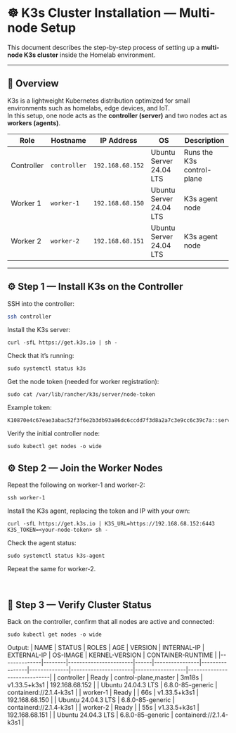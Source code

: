 # ☸️ K3s Cluster Installation — Multi-node Setup

This document describes the step-by-step process of setting up a **multi-node K3s cluster** inside the Homelab environment.

---

## 🧠 Overview

K3s is a lightweight Kubernetes distribution optimized for small environments such as homelabs, edge devices, and IoT.  
In this setup, one node acts as the **controller (server)** and two nodes act as **workers (agents)**.

| Role | Hostname | IP Address | OS | Description |
|------|-----------|-------------|----|--------------|
| Controller | `controller` | `192.168.68.152` | Ubuntu Server 24.04 LTS | Runs the K3s control-plane |
| Worker 1 | `worker-1` | `192.168.68.150` | Ubuntu Server 24.04 LTS | K3s agent node |
| Worker 2 | `worker-2` | `192.168.68.151` | Ubuntu Server 24.04 LTS | K3s agent node |

---

## ⚙️ Step 1 — Install K3s on the Controller

SSH into the controller:
```bash
ssh controller
```

Install the K3s server:
```
curl -sfL https://get.k3s.io | sh -
```

Check that it’s running:
```
sudo systemctl status k3s
```

Get the node token (needed for worker registration):
```
sudo cat /var/lib/rancher/k3s/server/node-token
```

Example token:
```
K10870e4c67eae3abac52f3f6e2b3db93a86dc6ccdd7f3d8a2a7c3e9cc6c39c7a::server:1c32a8f3d4b29b1a1d0aafc3e8f1b8f3
```

Verify the initial controller node:
```
sudo kubectl get nodes -o wide
```

## ⚙️ Step 2 — Join the Worker Nodes
Repeat the following on worker-1 and worker-2:
```
ssh worker-1
```

Install the K3s agent, replacing the token and IP with your own:
```
curl -sfL https://get.k3s.io | K3S_URL=https://192.168.68.152:6443 K3S_TOKEN=<your-node-token> sh -
```

Check the agent status:
```
sudo systemctl status k3s-agent
```
Repeat the same for worker-2.

<br>

## 🧩 Step 3 — Verify Cluster Status
Back on the controller, confirm that all nodes are active and connected:
```
sudo kubectl get nodes -o wide
```
Output:
| NAME        | STATUS | ROLES                 | AGE  | VERSION       | INTERNAL-IP    | EXTERNAL-IP | OS-IMAGE             | KERNEL-VERSION   | CONTAINER-RUNTIME          |
|--------------|--------|-----------------------|------|----------------|----------------|--------------|----------------------|------------------|-----------------------------|
| controller  | Ready  | control-plane,master  | 3m18s | v1.33.5+k3s1  | 192.168.68.152 | <none>       | Ubuntu 24.04.3 LTS  | 6.8.0-85-generic | containerd://2.1.4-k3s1     |
| worker-1    | Ready  | <none>                | 66s   | v1.33.5+k3s1  | 192.168.68.150 | <none>       | Ubuntu 24.04.3 LTS  | 6.8.0-85-generic | containerd://2.1.4-k3s1     |
| worker-2    | Ready  | <none>                | 55s   | v1.33.5+k3s1  | 192.168.68.151 | <none>       | Ubuntu 24.04.3 LTS  | 6.8.0-85-generic | containerd://2.1.4-k3s1     |
